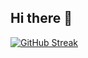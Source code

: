 ## Hi there 👋

[![GitHub Streak](https://streak-stats.demolab.com?user=MohsinGhani&theme=dark)](https://git.io/streak-stats)

